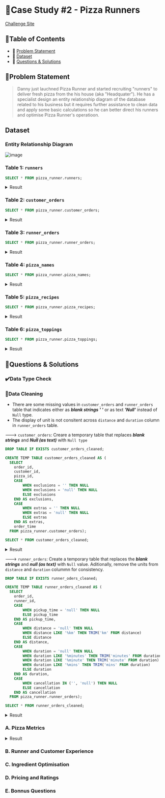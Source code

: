 # 🍕Case Study #2 - Pizza Runners

[Challenge Site](https://8weeksqlchallenge.com/case-study-2/)

## 📖Table of Contents
- 🎯 [Problem Statement](problem-statement)
- 📂 [Dataset](dataset)
- 🚀 [Questions & Solutions](questions-&-solutions)

## 🎯Problem Statement
> Danny just lauchned Pizza Runner and started recruiting "runners" to deliver fresh pizza from the
> his house (aka "Headquater"). He has a specialist design an entity relationship diagram of the
> database related to his business but it requires further assistance to clean data and apply some
> basic calculations so he can better direct his runners and optimise Pizza Runner's operatioon.  

## Dataset
### Entity Relationship Diagram
![image](https://user-images.githubusercontent.com/75436284/225012461-ad086230-84cb-4c2c-9fb3-d387260e7406.png)

### Table 1:  ```runners```
```sql
SELECT * FROM pizza_runner.runners;
```
<details>
<summary>
  Result
</summary>

| runner_id | registration_date        |
| --------- | ------------------------ |
| 1         | 2021-01-01T00:00:00.000Z |
| 2         | 2021-01-03T00:00:00.000Z |
| 3         | 2021-01-08T00:00:00.000Z |
| 4         | 2021-01-15T00:00:00.000Z |

 </details>
 
 
### Table 2: ```customer_orders```
```sql
SELECT * FROM pizza_runner.customer_orders;
```
<details>
<summary>
  Result
</summary>

| order_id | customer_id | pizza_id | exclusions | extras | order_time               |
| -------- | ----------- | -------- | ---------- | ------ | ------------------------ |
| 1        | 101         | 1        |            |        | 2020-01-01T18:05:02.000Z |
| 2        | 101         | 1        |            |        | 2020-01-01T19:00:52.000Z |
| 3        | 102         | 1        |            |        | 2020-01-02T23:51:23.000Z |
| 3        | 102         | 2        |            | NaN    | 2020-01-02T23:51:23.000Z |
| 4        | 103         | 1        | 4          |        | 2020-01-04T13:23:46.000Z |
| 4        | 103         | 1        | 4          |        | 2020-01-04T13:23:46.000Z |
| 4        | 103         | 2        | 4          |        | 2020-01-04T13:23:46.000Z |
| 5        | 104         | 1        | null       | 1      | 2020-01-08T21:00:29.000Z |
| 6        | 101         | 2        | null       | null   | 2020-01-08T21:03:13.000Z |
| 7        | 105         | 2        | null       | 1      | 2020-01-08T21:20:29.000Z |
| 8        | 102         | 1        | null       | null   | 2020-01-09T23:54:33.000Z |
| 9        | 103         | 1        | 4          | 1, 5   | 2020-01-10T11:22:59.000Z |
| 10       | 104         | 1        | null       | null   | 2020-01-11T18:34:49.000Z |
| 10       | 104         | 1        | 2, 6       | 1, 4   | 2020-01-11T18:34:49.000Z |

 </details>
 
 
 ### Table 3:  ```runner_orders```
```sql
SELECT * FROM pizza_runner.runner_orders;
```
<details>
<summary>
  Result
</summary>

| order_id | runner_id | pickup_time         | distance | duration   | cancellation            |
| -------- | --------- | ------------------- | -------- | ---------- | ----------------------- |
| 1        | 1         | 2020-01-01 18:15:34 | 20km     | 32 minutes |                         |
| 2        | 1         | 2020-01-01 19:10:54 | 20km     | 27 minutes |                         |
| 3        | 1         | 2020-01-03 00:12:37 | 13.4km   | 20 mins    | NaN                     |
| 4        | 2         | 2020-01-04 13:53:03 | 23.4     | 40         | NaN                     |
| 5        | 3         | 2020-01-08 21:10:57 | 10       | 15         | NaN                     |
| 6        | 3         | null                | null     | null       | Restaurant Cancellation |
| 7        | 2         | 2020-01-08 21:30:45 | 25km     | 25mins     | null                    |
| 8        | 2         | 2020-01-10 00:15:02 | 23.4 km  | 15 minute  | null                    |
| 9        | 2         | null                | null     | null       | Customer Cancellation   |
| 10       | 1         | 2020-01-11 18:50:20 | 10km     | 10minutes  | null                    |


 </details>
 
 
 ### Table 4:  ```pizza_names```
```sql
SELECT * FROM pizza_runner.pizza_names;
```
<details>
<summary>
  Result
</summary>

| pizza_id | pizza_name |
| -------- | ---------- |
| 1        | Meatlovers |
| 2        | Vegetarian |

 </details>
 
 
  ### Table 5:  ```pizza_recipes```
```sql
SELECT * FROM pizza_runner.pizza_recipes;
```
<details>
<summary>
  Result
</summary>

| pizza_id | toppings                |
| -------- | ----------------------- |
| 1        | 1, 2, 3, 4, 5, 6, 8, 10 |
| 2        | 4, 6, 7, 9, 11, 12      |

</details>


  ### Table 6:  ```pizza_toppings```
```sql
SELECT * FROM pizza_runner.pizza_toppings;
```
<details>
<summary>
  Result
</summary>

| topping_id | topping_name |
| ---------- | ------------ |
| 1          | Bacon        |
| 2          | BBQ Sauce    |
| 3          | Beef         |
| 4          | Cheese       |
| 5          | Chicken      |
| 6          | Mushrooms    |
| 7          | Onions       |
| 8          | Pepperoni    |
| 9          | Peppers      |
| 10         | Salami       |
| 11         | Tomatoes     |
| 12         | Tomato Sauce |

</details>

 
## 🎯Questions & Solutions
### ✔️Data Type Check

### 🧹Data Cleaning 
- There are some missing values in ```customer_orders``` and ```runner_orders``` table that indicates either as ***blank strings ' '*** or as text ***'Null'*** instead of ```Null``` type. 
- The display of unit is not consitent across ```distance``` and ```duration``` column in ```runner_orders``` table.

---> ```customer_orders```: Creare a temporary table that replaces ***blank strings*** and ***Null (as text)*** with ```Null type``` 

```sql
DROP TABLE IF EXISTS customer_orders_cleaned;

CREATE TEMP TABLE customer_orders_cleaned AS (
  SELECT 
  	order_id,
  	customer_id,
  	pizza_id, 
  	CASE 
  		WHEN exclusions = '' THEN NULL
  		WHEN exclusions = 'null' THEN NULL
  		ELSE exclusions
  	END AS exclusions, 
  	CASE 
  		WHEN extras = '' THEN NULL
  		WHEN extras = 'null' THEN NULL
  		ELSE extras
  	END AS extras,
  	order_time
  FROM pizza_runner.customer_orders);

SELECT * FROM customer_orders_cleaned;
```
<details>
   <summary>
     Result
  </summary>
  
| order_id | customer_id | pizza_id | exclusions | extras | order_time               |
| -------- | ----------- | -------- | ---------- | ------ | ------------------------ |
| 1        | 101         | 1        |            |        | 2020-01-01T18:05:02.000Z |
| 2        | 101         | 1        |            |        | 2020-01-01T19:00:52.000Z |
| 3        | 102         | 1        |            |        | 2020-01-02T23:51:23.000Z |
| 3        | 102         | 2        |            |        | 2020-01-02T23:51:23.000Z |
| 4        | 103         | 1        | 4          |        | 2020-01-04T13:23:46.000Z |
| 4        | 103         | 1        | 4          |        | 2020-01-04T13:23:46.000Z |
| 4        | 103         | 2        | 4          |        | 2020-01-04T13:23:46.000Z |
| 5        | 104         | 1        |            | 1      | 2020-01-08T21:00:29.000Z |
| 6        | 101         | 2        |            |        | 2020-01-08T21:03:13.000Z |
| 7        | 105         | 2        |            | 1      | 2020-01-08T21:20:29.000Z |
| 8        | 102         | 1        |            |        | 2020-01-09T23:54:33.000Z |
| 9        | 103         | 1        | 4          | 1, 5   | 2020-01-10T11:22:59.000Z |
| 10       | 104         | 1        |            |        | 2020-01-11T18:34:49.000Z |
| 10       | 104         | 1        | 2, 6       | 1, 4   | 2020-01-11T18:34:49.000Z |
</details>

---> ```runner_orders```: Create a temporary table that replaces the ***blank strings*** and ***null (as text)*** with ```Null``` value. Aditionally, remove the units from ```distance``` and ```duration``` colummn for consistency. 

```sql
DROP TABLE IF EXISTS runner_oders_cleaned;

CREATE TEMP TABLE runner_orders_cleaned AS (
  SELECT 
  	order_id,
  	runner_id,
  	CASE 
  		WHEN pickup_time = 'null' THEN NULL
  		ELSE pickup_time
  	END AS pickup_time, 
  	CASE 
  		WHEN distance = 'null' THEN NULL
  		WHEN distance LIKE '%km' THEN TRIM('km' FROM distance)
  		ELSE distance
  	END AS distance,
  	CASE 
  		WHEN duration = 'null' THEN NULL
  		WHEN duration LIKE '%minutes' THEN TRIM('minutes' FROM duration)
  		WHEN duration LIKE '%minute' THEN TRIM('minute' FROM duration)
  		WHEN duration LIKE '%mins' THEN TRIM('mins' FROM duration) 
  		ELSE duration
  	END AS duration,
  	CASE 
    	WHEN cancellation IN ('', 'null') THEN NULL
  		ELSE cancellation
  	END AS cancellation
  FROM pizza_runner.runner_orders);

SELECT * FROM runner_orders_cleaned;
```
<details>
   <summary>
     Result
  </summary>
  
| order_id | runner_id | pickup_time         | distance | duration | cancellation            |
| -------- | --------- | ------------------- | -------- | -------- | ----------------------- |
| 1        | 1         | 2020-01-01 18:15:34 | 20       | 32       |                         |
| 2        | 1         | 2020-01-01 19:10:54 | 20       | 27       |                         |
| 3        | 1         | 2020-01-03 00:12:37 | 13.4     | 20       |                         |
| 4        | 2         | 2020-01-04 13:53:03 | 23.4     | 40       |                         |
| 5        | 3         | 2020-01-08 21:10:57 | 10       | 15       |                         |
| 6        | 3         |                     |          |          | Restaurant Cancellation |
| 7        | 2         | 2020-01-08 21:30:45 | 25       | 25       |                         |
| 8        | 2         | 2020-01-10 00:15:02 | 23.4     | 15       |                         |
| 9        | 2         |                     |          |          | Customer Cancellation   |
| 10       | 1         | 2020-01-11 18:50:20 | 10       | 10       |                         |

</details>

### A. Pizza Metrics

<details>
  <summary>
    Result
  </summary>
  
  ### Q1. How many pizzas were ordered?
  ### Q2. How many unique customer orders were made?
  ### Q3. How many successful orders were delivered by each runner?

</details>

### B. Runner and Customer Experience 
### C. Ingredient Optimisation
### D. Pricing and Ratings
### E. Bonnus Questions 
 
 
